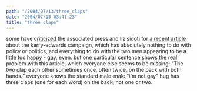 ```yaml
---
path: "/2004/07/13/three_claps" 
date: "2004/07/13 03:41:23" 
title: "three claps" 
---
```

<p>some have <a href="http://www.salon.com/politics/war_room/2004/07/12/affectionate/">criticized</a> the associated press and liz sidoti for <a href="http://www.fortwayne.com/mld/journalgazette/news/nation/politics/9130942.htm">a recent article</a> about the kerry-edwards campaign, which has absolutely nothing to do with policy or politics, and everything to do with the two men appearing to be a little too happy - gay, even. but one particular sentence shows the real problem with this article, which everyone else seems to be missing: <q>The two clap each other sometimes once, often twice, on the back with both hands.</q> everyone knows the standard male-male "i'm not gay" hug has three claps (one for each word) on the back, not one or two.</p>